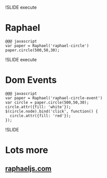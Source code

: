!SLIDE execute
# Raphael
    @@@ javascript
    var paper = Raphael('raphael-circle')
    paper.circle(500,50,30);
<div id='raphael-circle'></div>

!SLIDE execute
# Dom Events
    @@@ javascript
    var paper = Raphael('raphael-circle-event')
    var circle = paper.circle(500,50,30);
    circle.attr({fill: 'white'});
    $(circle.node).bind('click', function() {
      circle.attr({fill: 'red'});
    });
<div id='raphael-circle-event'></div>

!SLIDE
# Lots more
## [raphaeljs.com](http://raphaeljs.com)
